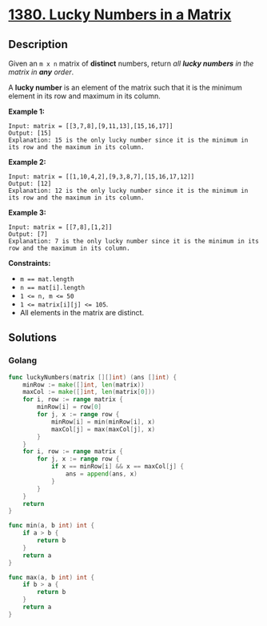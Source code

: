 # [1380. Lucky Numbers in a Matrix](https://leetcode-cn.com/problems/lucky-numbers-in-a-matrix/)



## Description



Given an `m x n` matrix of **distinct** numbers, return *all **lucky numbers** in the matrix in **any** order*.

A **lucky number** is an element of the matrix such that it is the minimum element in its row and maximum in its column.

 

**Example 1:**

```
Input: matrix = [[3,7,8],[9,11,13],[15,16,17]]
Output: [15]
Explanation: 15 is the only lucky number since it is the minimum in its row and the maximum in its column.
```

**Example 2:**

```
Input: matrix = [[1,10,4,2],[9,3,8,7],[15,16,17,12]]
Output: [12]
Explanation: 12 is the only lucky number since it is the minimum in its row and the maximum in its column.
```

**Example 3:**

```
Input: matrix = [[7,8],[1,2]]
Output: [7]
Explanation: 7 is the only lucky number since it is the minimum in its row and the maximum in its column.
```

 

**Constraints:**

- `m == mat.length`
- `n == mat[i].length`
- `1 <= n, m <= 50`
- `1 <= matrix[i][j] <= 105`.
- All elements in the matrix are distinct.





## Solutions



<!-- tabs:start -->

### **Golang**

```go
func luckyNumbers(matrix [][]int) (ans []int) {
    minRow := make([]int, len(matrix))
    maxCol := make([]int, len(matrix[0]))
    for i, row := range matrix {
        minRow[i] = row[0]
        for j, x := range row {
            minRow[i] = min(minRow[i], x)
            maxCol[j] = max(maxCol[j], x)
        }
    }
    for i, row := range matrix {
        for j, x := range row {
            if x == minRow[i] && x == maxCol[j] {
                ans = append(ans, x)
            }
        }
    }
    return
}

func min(a, b int) int {
    if a > b {
        return b
    }
    return a
}

func max(a, b int) int {
    if b > a {
        return b
    }
    return a
}

```

<!-- tabs:end -->